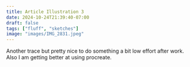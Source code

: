 ```yaml
---
title: Article Illustration 3 
date: 2024-10-24T21:39:40-07:00
draft: false
tags: ["fluff", "sketches"]
image: "images/IMG_2831.jpeg"
---
```


Another trace but pretty nice to do something a bit low effort after work. Also I am getting better at using procreate. 
